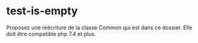 # test-is-empty

Proposez une réécriture de la classe Common qui est dans ce dossier. Elle doit être compatible php 7.4 et plus.